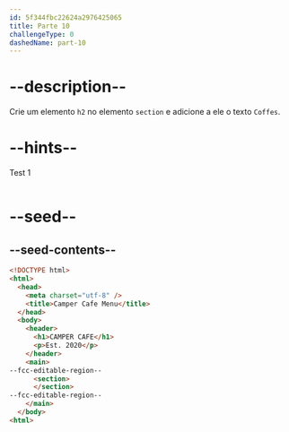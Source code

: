 ```yaml
---
id: 5f344fbc22624a2976425065
title: Parte 10
challengeType: 0
dashedName: part-10
---
```


# --description--

Crie um elemento `h2` no elemento `section` e adicione a ele o texto `Coffes`.

# --hints--

Test 1

```js

```

# --seed--

## --seed-contents--

```html
<!DOCTYPE html>
<html>
  <head>
    <meta charset="utf-8" />
    <title>Camper Cafe Menu</title>
  </head>
  <body>
    <header>
      <h1>CAMPER CAFE</h1>
      <p>Est. 2020</p>
    </header>
    <main>
--fcc-editable-region--
      <section>
      </section>
--fcc-editable-region--
    </main>
  </body>
<html>
```

